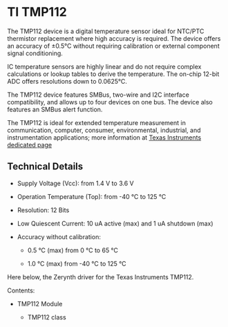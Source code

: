 <!-- _tmp112 -->
# TI TMP112

The TMP112 device is a digital temperature sensor ideal for NTC/PTC thermistor replacement where high accuracy is required. The device offers an accuracy of ±0.5°C without requiring calibration or external component signal conditioning.

IC temperature sensors are highly linear and do not require complex calculations or lookup tables to derive the temperature. The on-chip 12-bit ADC offers resolutions down to 0.0625°C.

The TMP112 device features SMBus, two-wire and I2C interface compatibility, and allows up to four devices on one bus. The device also features an SMBus alert function.

The TMP112 is ideal for extended temperature measurement in communication, computer, consumer, environmental, industrial, and instrumentation applications; more information at [Texas Instruments dedicated page](http://www.ti.com/product/TMP112)

## Technical Details


* Supply Voltage (Vcc): from 1.4 V to 3.6 V


* Operation Temperature (Top): from -40 °C to 125 °C


* Resolution: 12 Bits


* Low Quiescent Current: 10 uA active (max) and 1 uA shutdown (max)


* Accuracy without calibration:


    * 0.5 °C (max) from 0 °C to 65 °C


    * 1.0 °C (max) from -40 °C to 125 °C

Here below, the Zerynth driver for the Texas Instruments TMP112.

Contents:


* TMP112 Module


    * TMP112 class
